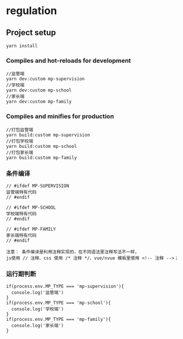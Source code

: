 # regulation

## Project setup
```
yarn install
```

### Compiles and hot-reloads for development
```
//监管端
yarn dev:custom mp-supervision
//学校端
yarn dev:custom mp-school
//家长端
yarn dev:custom mp-family
```

### Compiles and minifies for production
```
//打包监管端
yarn build:custom mp-supervision
//打包学校端
yarn build:custom mp-school
//打包家长端
yarn build:custom mp-family
```

### 条件编译
```
// #ifdef MP-SUPERVISION
监管端特有代码
// #endif

// #ifdef MP-SCHOOL
学校端特有代码
// #endif

// #ifdef MP-FAMILY
家长端特有代码
// #endif

注意： 条件编译是利用注释实现的，在不同语法里注释写法不一样，
js使用 // 注释、css 使用 /* 注释 */、vue/nvue 模板里使用 <!-- 注释 -->；
```


### 运行期判断
```
if(process.env.MP_TYPE === 'mp-supervision'){
  console.log('监管端')
}
if(process.env.MP_TYPE === 'mp-school'){
  console.log('学校端')
}
if(process.env.MP_TYPE === 'mp-family'){
  console.log('家长端')
}
```
